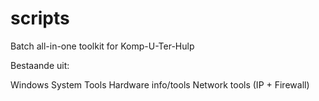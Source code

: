 # scripts
Batch all-in-one toolkit for Komp-U-Ter-Hulp

Bestaande uit:

Windows System Tools
Hardware info/tools
Network tools (IP + Firewall)
